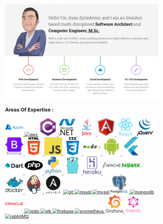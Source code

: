 ![jepozdemir](jepozdemir.PNG)

<h3 align="left">Areas Of Expertise : </h3>
<p align="left">
    <a href="https://azure.microsoft.com/en-in/" target="_blank" rel="noreferrer">
        <img src="https://raw.githubusercontent.com/devicons/devicon/master/icons/azure/azure-original-wordmark.svg" alt="azure" height="60" />
    </a>
    <a href="https://aws.amazon.com">
        <img src="https://www.vectorlogo.zone/logos/amazon_aws/amazon_aws-ar21.svg" alt="aws" height="60" />
    </a>
    <a href="https://www.w3schools.com/cs/" target="_blank" rel="noreferrer">
        <img src="https://raw.githubusercontent.com/devicons/devicon/master/icons/csharp/csharp-original.svg" alt="csharp" height="60" />
    </a>
    <a href="https://dotnet.microsoft.com/" target="_blank" rel="noreferrer">
        <img src="https://raw.githubusercontent.com/devicons/devicon/master/icons/dot-net/dot-net-original-wordmark.svg" alt="dotnet" height="60" />
    </a>
    <a href="https://java.com" target="_blank" rel="noreferrer">
        <img src="https://raw.githubusercontent.com/devicons/devicon/master/icons/java/java-original-wordmark.svg" alt="java" height="60" />
    </a>
    <a href="https://angular.io" target="_blank" rel="noreferrer">
        <img src="https://github.com/devicons/devicon/blob/master/icons/angularjs/angularjs-original.svg" alt="angular" height="60" />
    </a>
    <a href="https://reactjs.org/" target="_blank" rel="noreferrer">
        <img src="https://raw.githubusercontent.com/devicons/devicon/master/icons/react/react-original-wordmark.svg" alt="react" height="60" />
    </a>
    <a href="https://jquery.com" target="_blank" rel="noreferrer">
        <img src="https://raw.githubusercontent.com/devicons/devicon/master/icons/jquery/jquery-original-wordmark.svg" alt="jquery" height="60" />
    </a>
    <a href="https://getbootstrap.com" target="_blank" rel="noreferrer">
        <img src="https://raw.githubusercontent.com/devicons/devicon/master/icons/bootstrap/bootstrap-original-wordmark.svg" alt="bootstrap" height="60" />
    </a>
    <a href="https://www.w3.org/html/" target="_blank" rel="noreferrer">
        <img src="https://raw.githubusercontent.com/devicons/devicon/master/icons/html5/html5-original-wordmark.svg" alt="html5" height="60" />
    </a>
    <a href="https://developer.mozilla.org/en-US/docs/Web/JavaScript" target="_blank" rel="noreferrer">
        <img src="https://raw.githubusercontent.com/devicons/devicon/master/icons/javascript/javascript-original.svg" alt="javascript" height="60" />
    </a>
    <a href="https://www.w3schools.com/css/" target="_blank" rel="noreferrer">
        <img src="https://raw.githubusercontent.com/devicons/devicon/master/icons/css3/css3-original-wordmark.svg" alt="css3" height="60" />
    </a>
    <a href="https://nodejs.org" target="_blank" rel="noreferrer">
        <img src="https://raw.githubusercontent.com/devicons/devicon/master/icons/nodejs/nodejs-original-wordmark.svg" alt="nodejs" height="60" />
    </a>
    <a href="https://developer.android.com/" target="_blank" rel="noreferrer">
        <img src="https://raw.githubusercontent.com/devicons/devicon/master/icons/android/android-original.svg" alt="android" height="60" />
    </a>
    <a href="https://flutter.dev" target="_blank" rel="noreferrer">
        <img src="https://raw.githubusercontent.com/devicons/devicon/master/icons/flutter/flutter-original.svg" alt="flutter" height="60" />
    </a>
    <a href="https://dart.dev" target="_blank" rel="noreferrer">
        <img src="https://raw.githubusercontent.com/devicons/devicon/master/icons/dart/dart-original-wordmark.svg" alt="dart" height="60" />
    </a>
    <a href="https://www.php.net" target="_blank" rel="noreferrer">
        <img src="https://raw.githubusercontent.com/devicons/devicon/master/icons/php/php-plain.svg" alt="php" height="60" />
    </a>
    <a href="https://www.python.org" target="_blank" rel="noreferrer">
        <img src="https://raw.githubusercontent.com/devicons/devicon/master/icons/python/python-original-wordmark.svg" alt="python" height="60" />
    </a>
    <a href="https://golang.org" target="_blank" rel="noreferrer">
        <img src="https://raw.githubusercontent.com/devicons/devicon/master/icons/go/go-original.svg" alt="go" height="60" />
    </a>
    <a href="https://www.heroku.com" target="_blank" rel="noreferrer">
        <img src="https://raw.githubusercontent.com/devicons/devicon/master/icons/heroku/heroku-original-wordmark.svg" alt="heroku" height="60" />
    </a>
    <a href="https://httpd.apache.org" target="_blank" rel="noreferrer">
        <img src="https://raw.githubusercontent.com/devicons/devicon/master/icons/apache/apache-line-wordmark.svg" alt="apache" height="60" />
    </a>
    <a href="https://www.nginx.com" target="_blank" rel="noreferrer">
        <img src="https://raw.githubusercontent.com/devicons/devicon/master/icons/nginx/nginx-original.svg" alt="nginx" height="60" />
    </a>
    <a href="https://www.docker.com/" target="_blank" rel="noreferrer">
        <img src="https://raw.githubusercontent.com/devicons/devicon/master/icons/docker/docker-original-wordmark.svg" alt="docker" height="60" />
    </a>
    <a href="https://www.jenkins.io" target="_blank" rel="noreferrer">
        <img src="https://raw.githubusercontent.com/devicons/devicon/master/icons/jenkins/jenkins-original.svg" alt="jenkins" height="60" />
    </a>
    <a href="https://ansible.com" target="_blank" rel="noreferrer">
        <img src="https://raw.githubusercontent.com/devicons/devicon/master/icons/ansible/ansible-original-wordmark.svg" alt="ansible" height="60" />
    </a>
    <a href="https://git-scm.com/" target="_blank" rel="noreferrer">
        <img src="https://www.vectorlogo.zone/logos/git-scm/git-scm-icon.svg" alt="git" height="60" />
    </a>
    <a href="https://www.microsoft.com/en-us/sql-server" target="_blank" rel="noreferrer">
        <img src="https://www.svgrepo.com/show/303229/microsoft-sql-server-logo.svg" alt="mssql" height="60" />
    </a>
    <a href="https://www.mysql.com" target="_blank" rel="noreferrer">
        <img src="https://www.vectorlogo.zone/logos/mysql/mysql-ar21.svg" alt="mysql" height="60" />
    </a>
    <a href="https://www.postgresql.org" target="_blank" rel="noreferrer">
        <img src="https://raw.githubusercontent.com/devicons/devicon/master/icons/postgresql/postgresql-original-wordmark.svg" alt="postgresql" height="60" />
    </a>
    <a href="https://www.mongodb.com/" target="_blank" rel="noreferrer">
        <img src="https://www.vectorlogo.zone/logos/mongodb/mongodb-ar21.svg" alt="mongodb" height="60" />
    </a>
    <a href="https://www.oracle.com/" target="_blank" rel="noreferrer">
        <img src="https://raw.githubusercontent.com/devicons/devicon/master/icons/oracle/oracle-original.svg" alt="oracle" height="60" />
    </a>
    <a href="https://redis.io" target="_blank" rel="noreferrer">
        <img src="https://www.vectorlogo.zone/logos/redis/redis-ar21.svg" alt="redis" height="60" />
    </a>
    <a href="https://www.elastic.co" target="_blank" rel="noreferrer">
        <img src="https://www.vectorlogo.zone/logos/elastic/elastic-ar21.svg" alt="elk" height="60" />
    </a>
    <a href="https://firebase.google.com" target="_blank" rel="noreferrer">
        <img src="https://www.vectorlogo.zone/logos/firebase/firebase-ar21.svg" alt="firebase" height="60" />
    </a>
    <a href="https://prometheus.io" target="_blank" rel="noreferrer">
        <img src="https://www.vectorlogo.zone/logos/prometheusio/prometheusio-ar21.svg" alt="prometheus" height="60" />
    </a>
    <a href="https://grafana.com" target="_blank" rel="noreferrer">
        <img src="https://raw.githubusercontent.com/devicons/devicon/master/icons/grafana/grafana-original-wordmark.svg" alt="grafana" height="60" />
    </a>
    <a href="https://graphql.org" target="_blank" rel="noreferrer">
        <img src="https://raw.githubusercontent.com/devicons/devicon/master/icons/graphql/graphql-plain-wordmark.svg" alt="graphql" height="60" />
    </a>
    <a href="https://www.rabbitmq.com" target="_blank" rel="noreferrer">
        <img src="https://www.vectorlogo.zone/logos/rabbitmq/rabbitmq-icon.svg" alt="rabbitMQ" height="56" />
    </a>
</p>

